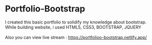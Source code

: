 # Portfolio-Bootstrap
I created this basic portfolio to solidify my knowledge about bootstrap. <br>
While building website, i used HTML5, CSS3, BOOTSTRAP, JQUERY <br><br>
Also you can view live stream : https://portfolioo-bootstrap.netlify.app/
